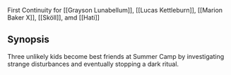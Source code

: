 First Continuity for [[Grayson Lunabellum]], [[Lucas Kettleburn]], [[Marion Baker X]], [[Sköll]], amd [[Hati]]

## Synopsis
Three unlikely kids become best friends at Summer Camp by investigating strange disturbances and eventually stopping a dark ritual.
